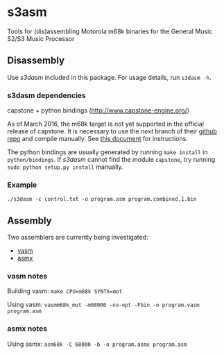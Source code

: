 # s3asm
Tools for (dis)assembling Motorola m68k binaries for the General Music S2/S3 Music Processor

## Disassembly
Use *s3dasm* included in this package. For usage details, run `s3dasm -h`.

### s3dasm dependencies
capstone + python bindings (http://www.capstone-engine.org/)

As of March 2016, the m68k target is not yet supported in the official release of capstone. It is necessary to use the *next* branch of their [github repo](https://github.com/aquynh/capstone) and compile manually. See [this document](https://github.com/aquynh/capstone/wiki/Next-branch) for instructions.

The python bindings are usually generated by running `make install` in `python/bindings`. If *s3dasm* cannot find the module `capstone`, try running `sudo python setup.py install` manually.

### Example
```
./s3dasm -c control.txt -o program.asm program.combined.1.bin
```

## Assembly
Two assemblers are currently being investigated:

* [vasm](http://sun.hasenbraten.de/vasm/)
* [asmx](http://xi6.com/projects/asmx/)

### vasm notes

Building vasm: `make CPU=m68k SYNTX=mot`

Using vasm: `vasmm68k_mot -m68000 -no-opt -Fbin -o program.vasm program.asm`

### asmx notes
Using asmx: `asm68k -C 68000 -b -o program.asmx program.asm`
